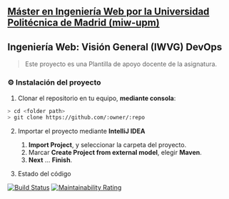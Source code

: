 ## [Máster en Ingeniería Web por la Universidad Politécnica de Madrid (miw-upm)](http://miw.etsisi.upm.es)
## Ingeniería Web: Visión General (IWVG) DevOps
> Este proyecto es una Plantilla de apoyo docente de la asignatura.

### :gear: Instalación del proyecto
1. Clonar el repositorio en tu equipo, **mediante consola**:
```sh
> cd <folder path>
> git clone https://github.com/:owner/:repo
```
2. Importar el proyecto mediante **IntelliJ IDEA**
   1. **Import Project**, y seleccionar la carpeta del proyecto.
   1. Marcar **Create Project from external model**, elegir **Maven**.
   1. **Next** … **Finish**.
   
3. Estado del código

[![Build Status](https://travis-ci.org/danielrosado/iwvg-devops-daniel-rosado.svg?branch=develop)](https://travis-ci.org/danielrosado/iwvg-devops-daniel-rosado)
[![Maintainability Rating](https://sonarcloud.io/api/project_badges/measure?project=es.upm.miw%3Aiwvg-devops-daniel-rosado&metric=sqale_rating)](https://sonarcloud.io/dashboard?id=es.upm.miw%3Aiwvg-devops-daniel-rosado)